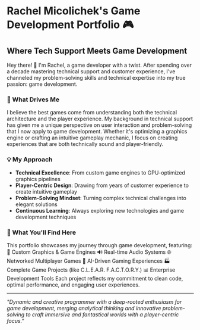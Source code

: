 # Rachel Micolichek's Game Development Portfolio 🎮

## Where Tech Support Meets Game Development 

Hey there! 👋 I'm Rachel, a game developer with a twist. After spending over a decade mastering technical support and customer experience, I've channeled my problem-solving skills and technical expertise into my true passion: game development.

### 🎯 What Drives Me
I believe the best games come from understanding both the technical architecture and the player experience. My background in technical support has given me a unique perspective on user interaction and problem-solving that I now apply to game development. Whether it's optimizing a graphics engine or crafting an intuitive gameplay mechanic, I focus on creating experiences that are both technically sound and player-friendly.

### 💡 My Approach
- **Technical Excellence**: From custom game engines to GPU-optimized graphics pipelines
- **Player-Centric Design**: Drawing from years of customer experience to create intuitive gameplay
- **Problem-Solving Mindset**: Turning complex technical challenges into elegant solutions
- **Continuous Learning**: Always exploring new technologies and game development techniques

### :dizzy: What You'll Find Here
This portfolio showcases my journey through game development, featuring:
🎨 Custom Graphics & Game Engines
🔊 Real-time Audio Systems
🌐 Networked Multiplayer Games
🤖 AI-Driven Gaming Experiences
🏭 Complete Game Projects (like C.L.E.A.R. F.A.C.T.O.R.Y.)
📊 Enterprise Development Tools
Each project reflects my commitment to clean code, optimal performance, and engaging user experiences.

---

*"Dynamic and creative programmer with a deep-rooted enthusiasm for game development, merging analytical thinking and innovative problem-solving to craft immersive and fantastical worlds with a player-centric focus."*
